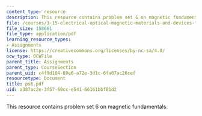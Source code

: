 ```yaml
---
content_type: resource
description: This resource contains problem set 6 on magnetic fundamentals.
file: /courses/3-15-electrical-optical-magnetic-materials-and-devices-fall-2006/a387ac2e3f5760cce54166161bbf81d2_ps6.pdf
file_size: 158661
file_type: application/pdf
learning_resource_types:
- Assignments
license: https://creativecommons.org/licenses/by-nc-sa/4.0/
ocw_type: OCWFile
parent_title: Assignments
parent_type: CourseSection
parent_uid: c4f9d104-69e6-a72e-3d1c-6fa67ac26cef
resourcetype: Document
title: ps6.pdf
uid: a387ac2e-3f57-60cc-e541-66161bbf81d2
---
```

This resource contains problem set 6 on magnetic fundamentals.